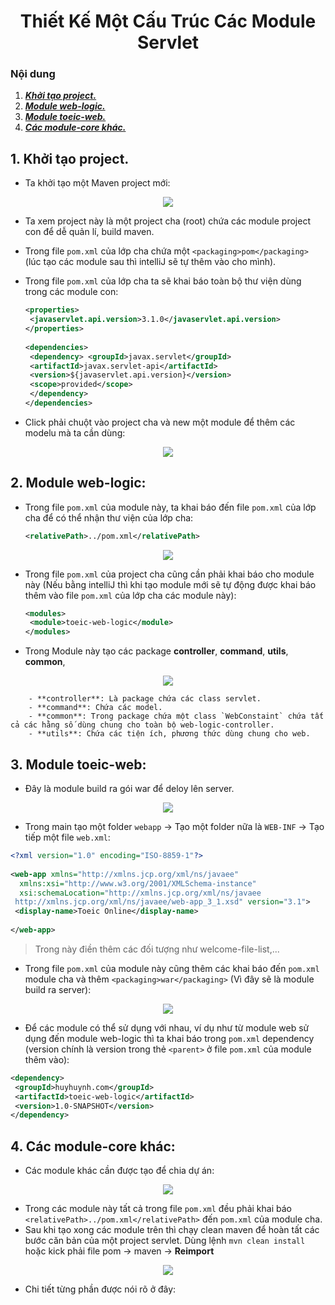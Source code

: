 <h1 align="center">Thiết Kế Một Cấu Trúc Các Module Servlet</h1>

### Nội dung
1. [***Khởi tạo project.***](#muc1) 
2. [***Module web-logic.***](#muc2) 
3. [***Module toeic-web.***](#muc3)
4. [***Các module-core khác.***](#muc4)

<a name="muc1"></a>
## 1. Khởi tạo project.
- Ta khởi tạo một Maven project mới:
 <div align="center"><img  src="https://i.imgur.com/wo33c2H.png"/></div>
 
 - Ta xem project này là một project cha (root) chứa các module project con để dễ quản lí, build maven.
 - Trong file `pom.xml` của lớp cha chứa một `<packaging>pom</packaging>` (lúc tạo các module sau thì intelliJ sẽ tự thêm vào cho mình).
 - Trong file `pom.xml` của lớp cha ta sẽ khai báo toàn bộ thư viện dùng trong các module con:

	```xml
	<properties>  
	 <javaservlet.api.version>3.1.0</javaservlet.api.version>  
	</properties>  
	  
	<dependencies>  
	 <dependency> <groupId>javax.servlet</groupId>  
	 <artifactId>javax.servlet-api</artifactId>  
	 <version>${javaservlet.api.version}</version>  
	 <scope>provided</scope>  
	 </dependency>
	</dependencies>
	```

 - Click phải chuột vào project cha và new một  module để thêm các modelu mà ta cần dùng:
  <div align="center"><img  src="https://i.imgur.com/sUTk1ch.png"/></div>

<a name="muc2"></a>
## 2. Module web-logic:
- Trong file `pom.xml` của module này, ta khai báo đến file `pom.xml` của lớp cha để có thể nhận thư viện của lớp cha:
	```xml 
	<relativePath>../pom.xml</relativePath>
	```

 <div align="center"><img  src="https://i.imgur.com/xKjULBQ.png"/></div>
 
- Trong file `pom.xml` của project cha cũng cần phải khai báo cho module này (Nếu bằng intelliJ thì khi tạo module mới sẽ tự động được khai báo thêm vào file `pom.xml` của lớp cha các module này):
	```xml
	<modules>  
	 <module>toeic-web-logic</module>  
	</modules>
	```
- Trong Module này tạo các package **controller**, **command**, **utils**, **common**, 
<div align="center"><img  src="https://i.imgur.com/qICgylx.png"/></div>

		- **controller**: Là package chứa các class servlet.
		- **command**: Chứa các model.
		- **common**: Trong package chứa một class `WebConstaint` chứa tất cả các hằng số dùng chung cho toàn bộ web-logic-controller.
		- **utils**: Chứa các tiện ích, phương thức dùng chung cho web.

<a name="muc3"></a>
## 3. Module toeic-web:
- Đây là module build ra gói war để deloy lên server.
<div align="center"><img  src="https://i.imgur.com/P0AzeLd.png"/></div>

- Trong main tạo một folder `webapp` -> Tạo một folder nữa là `WEB-INF` -> Tạo tiếp một file `web.xml`:
```xml
<?xml version="1.0" encoding="ISO-8859-1"?>  
  
<web-app xmlns="http://xmlns.jcp.org/xml/ns/javaee"  
  xmlns:xsi="http://www.w3.org/2001/XMLSchema-instance"  
  xsi:schemaLocation="http://xmlns.jcp.org/xml/ns/javaee  
 http://xmlns.jcp.org/xml/ns/javaee/web-app_3_1.xsd" version="3.1">  
 <display-name>Toeic Online</display-name>  
  
</web-app>
```
> Trong này điền thêm các đối tượng như welcome-file-list,...

- Trong file `pom.xml` của module này cũng thêm các khai báo  đến `pom.xml` module cha và thêm `<packaging>war</packaging>` (Vì đây sẽ là module build ra server):
<div align="center"><img  src="https://i.imgur.com/4FiZXK9.png"/></div>

- Để các module có thể sử dụng với nhau, ví dụ như từ module web sử dụng đến module web-logic thì ta khai báo trong `pom.xml` dependency (version chính là version trong thẻ `<parent>` ở file `pom.xml` của module thêm vào):
```xml
<dependency>  
 <groupId>huyhuynh.com</groupId>  
 <artifactId>toeic-web-logic</artifactId>  
 <version>1.0-SNAPSHOT</version>  
</dependency>
```

<a name="muc4"></a>
## 4. Các module-core khác:
- Các module khác cần được tạo để chia dự án:
<div align="center"><img  src="https://i.imgur.com/CbsZvPn.png"/></div>

- Trong các module này tất cả trong file `pom.xml` đều phải khai báo `<relativePath>../pom.xml</relativePath>` đến `pom.xml` của module cha.
- Sau khi tạo xong các module trên thì chạy clean maven để hoàn tất các bước căn bản của một project servlet. Dùng lệnh `mvn clean install` hoặc kick phải file pom -> maven -> **Reimport**
<div align="center"><img  src="https://i.imgur.com/lhpELmq.png"/></div>

- Chi tiết từng phần được nói rõ ở đây: 

